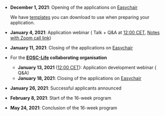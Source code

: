- **December 1, 2021**: Opening of the applications on [Easychair](https://easychair.org/conferences/?conf=ols3)

    We have [templates](https://github.com/open-life-science/application-forms) you can download to use when preparing your application. 

- **January 4, 2021**: Application webinar (<i class="fas fa-chalkboard-teacher"></i> Talk + Q&A at [12:00 CET](https://arewemeetingyet.com/London/2021-01-04/11:00/OLS-3-Webinar#eyJ1cmwiOiJodHRwczovL3Rpbnl1cmwuY29tL29scy0zLXdlYmluYXIifQ==), [Notes with Zoom call link](https://tinyurl.com/ols-3-webinar))
- **January 11, 2021**: Closing of the applications on [Easychair](https://easychair.org/conferences/?conf=ols3)
- For the **[EOSC-Life](/ols-3#ols-3-for-eosc-life) collaborating organisation**
    - **January 13, 2021** ([12:00 CET](https://arewemeetingyet.com/Berlin/2021-01-13/12:00/OLS-3%20application%20webinar)): Application development webinar (<i class="fas fa-chalkboard-teacher"></i> Q&A)
    - **January 18, 2021**: Closing of the applications on [Easychair](https://easychair.org/conferences/?conf=ols3)
- **January 26, 2021**: Successful applicants announced
- **February 8, 2021**: Start of the 16-week program
- **May 24, 2021**: Conclusion of the 16-week program
